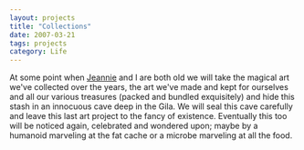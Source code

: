 ```yaml
---
layout: projects 
title: "Collections" 
date: 2007-03-21 
tags: projects 
category: Life 
---
```


At some point when [Jeannie](https://jeannieortiz.com) and I are both old we will take the magical art we've collected over the years, the art we've made and kept for ourselves and all our various treasures (packed and bundled exquisitely) and hide this stash in an innocuous cave deep in the Gila.  We will seal this cave carefully and leave this last art project to the fancy of existence.  Eventually this too will be noticed again, celebrated and wondered upon; maybe by a humanoid marveling at the fat cache or a microbe marveling at all the food.
